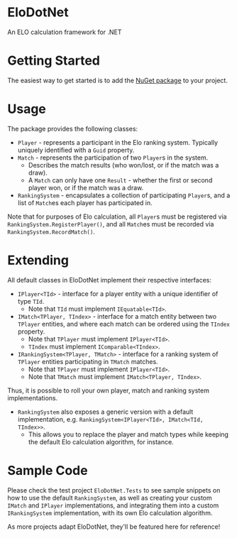 # EloDotNet
An ELO calculation framework for .NET

# Getting Started
The easiest way to get started is to add the [NuGet package](https://www.nuget.org/packages/EloDotNet) to your project.

# Usage
The package provides the following classes:
* `Player` - represents a participant in the Elo ranking system. Typically uniquely identified with a `Guid` property.
* `Match` - represents the participation of two `Player`s in the system. 
   * Describes the match results (who won/lost, or if the match was a draw). 
   * A `Match` can only have one `Result` - whether the first or second player won, or if the match was a draw.
* `RankingSystem` - encapsulates a collection of participating `Player`s, and a list of `Match`es each player has participated in.

Note that for purposes of Elo calculation, all `Player`s must be registered via `RankingSystem.RegisterPlayer()`, and all `Match`es must be recorded via `RankingSystem.RecordMatch()`.

# Extending
All default classes in EloDotNet implement their respective interfaces:
* `IPlayer<TId>` - interface for a player entity with a unique identifier of type `TId`.
   * Note that `TId` must implement `IEquatable<TId>`.
* `IMatch<TPlayer, TIndex>` - interface for a match entity between two `TPlayer` entities, and where each match can be ordered using the `TIndex` property. 
   * Note that `TPlayer` must implement `IPlayer<TId>`.
   * `TIndex` must implement `IComparable<TIndex>`.
* `IRankingSystem<TPlayer, TMatch>` - interface for a ranking system of `TPlayer` entities participating in `TMatch` matches.
   * Note that `TPlayer` must implement `IPlayer<TId>`.
   * Note that `TMatch` must implement `IMatch<TPlayer, TIndex>`.

Thus, it is possible to roll your own player, match and ranking system implementations.

* `RankingSystem` also exposes a generic version with a default implementation, e.g. `RankingSystem<IPlayer<TId>, IMatch<TId, TIndex>>`. 
   * This allows you to replace the player and match types while keeping the default Elo calculation algorithm, for instance.

# Sample Code
Please check the test project `EloDotNet.Tests` to see sample snippets on how to use the default `RankingSystem`, as well as creating your custom `IMatch` and `IPlayer` implementations, and integrating them into a custom `IRankingSystem` implementation, with its own Elo calculation algorithm.

As more projects adapt EloDotNet, they'll be featured here for reference!